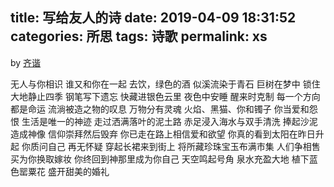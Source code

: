 title: 写给友人的诗
date: 2019-04-09 18:31:52
categories: 所思
tags: 诗歌
permalink: xs
---
by [齐谐](http://caute.net/about/)

无人与你相识
谁又和你在一起
去饮，绿色的酒
似溪流染于青石
巨树在梦中
锁住大地静止四季
钢笔写下遗忘
快藏进银色云里
夜色中安睡
醒来时克制
每一个方向都是命运
流淌被造之物的叹息
万物分有灵魂
火焰、黑猫、你和镯子
你当爱和怨恨
生活是唯一的神迹
走过洒满落叶的泥土路
赤足浸入海水与双手清洗
捧起沙泥造成神像
信仰崇拜然后毁弃
你已走在路上相信爱和欲望
你真的看到太阳在昨日升起
你质问自己
再无怀疑
穿起长裙来到街上
将所藏珍珠宝玉布满市集
人们争相售买为你换取嫁妆
你终回到神那里成为你自己
天空鸣起号角
泉水充盈大地
植下蓝色罂粟花
盛开甜美的婚礼
